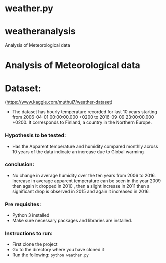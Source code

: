 # weather.py
# weatheranalysis
Analysis of Meteorological data

# Analysis of Meteorological data

# Dataset:
(https://www.kaggle.com/muthuj7/weather-dataset)
- The dataset has hourly temperature recorded for last 10 years starting from 2006-04-01
00:00:00.000 +0200 to 2016-09-09 23:00:00.000 +0200. It corresponds to Finland, a country in
the Northern Europe.

### Hypothesis to be tested:
- Has the Apparent temperature and humidity compared monthly
across 10 years of the data indicate an increase due to Global warming
### conclusion:
 - No change in average humidity over the ten years from 2006 to 2016. Increase in average apparent temperature can be seen in the year 2009 then again it dropped in 2010 , then a slight increase in 2011 then a significant drop is observed in 2015 and again it increased in 2016.

### Pre requisites: 
- Python 3 installed
- Make sure necessary packages and libraries are installed.

### Instructions to run:

- First clone the project
- Go to the directory where you have cloned it
- Run the following:
```python weather.py```
